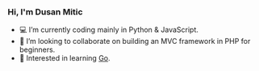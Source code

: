 ### Hi, I'm Dusan Mitic
- 💻 I’m currently coding mainly in Python & JavaScript.
- 👯 I’m looking to collaborate on building an MVC framework in PHP for beginners.
- 📖 Interested in learning [Go](https://go.dev/).

<!--
**dusanmitic774/dusanmitic774** is a ✨ _special_ ✨ repository because its `README.md` (this file) appears on your GitHub profile.

Here are some ideas to get you started:

- 🔭 I’m currently working on ...
- 🌱 I’m currently learning ...
- 👯 I’m looking to collaborate on ...
- 🤔 I’m looking for help with ...
- 💬 Ask me about ...
- 📫 How to reach me: ...
- 😄 Pronouns: ...
- ⚡ Fun fact: ...
-->
